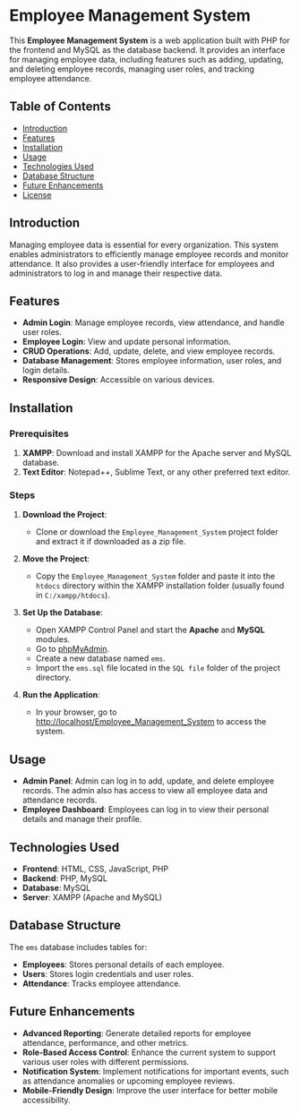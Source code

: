 

# Employee Management System

This **Employee Management System** is a web application built with PHP for the frontend and MySQL as the database backend. It provides an interface for managing employee data, including features such as adding, updating, and deleting employee records, managing user roles, and tracking employee attendance.

## Table of Contents

- [Introduction](#introduction)
- [Features](#features)
- [Installation](#installation)
- [Usage](#usage)
- [Technologies Used](#technologies-used)
- [Database Structure](#database-structure)
- [Future Enhancements](#future-enhancements)
- [License](#license)

## Introduction

Managing employee data is essential for every organization. This system enables administrators to efficiently manage employee records and monitor attendance. It also provides a user-friendly interface for employees and administrators to log in and manage their respective data.

## Features

- **Admin Login**: Manage employee records, view attendance, and handle user roles.
- **Employee Login**: View and update personal information.
- **CRUD Operations**: Add, update, delete, and view employee records.
- **Database Management**: Stores employee information, user roles, and login details.
- **Responsive Design**: Accessible on various devices.
  
## Installation

### Prerequisites

1. **XAMPP**: Download and install XAMPP for the Apache server and MySQL database.
2. **Text Editor**: Notepad++, Sublime Text, or any other preferred text editor.

### Steps

1. **Download the Project**:
   - Clone or download the `Employee_Management_System` project folder and extract it if downloaded as a zip file.
   
2. **Move the Project**:
   - Copy the `Employee_Management_System` folder and paste it into the `htdocs` directory within the XAMPP installation folder (usually found in `C:/xampp/htdocs`).
   
3. **Set Up the Database**:
   - Open XAMPP Control Panel and start the **Apache** and **MySQL** modules.
   - Go to [phpMyAdmin](http://localhost/phpmyadmin).
   - Create a new database named `ems`.
   - Import the `ems.sql` file located in the `SQL file` folder of the project directory.

4. **Run the Application**:
   - In your browser, go to [http://localhost/Employee_Management_System](http://localhost/Employee_Management_System) to access the system.
   

## Usage

- **Admin Panel**: Admin can log in to add, update, and delete employee records. The admin also has access to view all employee data and attendance records.
- **Employee Dashboard**: Employees can log in to view their personal details and manage their profile.

## Technologies Used

- **Frontend**: HTML, CSS, JavaScript, PHP
- **Backend**: PHP, MySQL
- **Database**: MySQL
- **Server**: XAMPP (Apache and MySQL)

## Database Structure

The `ems` database includes tables for:
- **Employees**: Stores personal details of each employee.
- **Users**: Stores login credentials and user roles.
- **Attendance**: Tracks employee attendance.

## Future Enhancements

- **Advanced Reporting**: Generate detailed reports for employee attendance, performance, and other metrics.
- **Role-Based Access Control**: Enhance the current system to support various user roles with different permissions.
- **Notification System**: Implement notifications for important events, such as attendance anomalies or upcoming employee reviews.
- **Mobile-Friendly Design**: Improve the user interface for better mobile accessibility.

